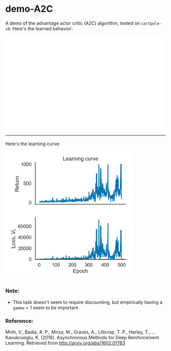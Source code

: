 # demo-A2C

A demo of the advantage actor critic (A2C) algorithm, tested on `cartpole-v0`. Here's the learned behavior: 

<img src="https://github.com/qihongl/demo-advantage-actor-critic/blob/master/figs/render.gif" width=500>

Here's the learning curve: 

<img src="https://github.com/qihongl/demo-advantage-actor-critic/blob/master/figs/lc.png" width=400>


### Note: 

- This task doesn't seem to require discounting, but empirically having a `gamma` < 1 seem to be important.

### Reference: 

Mnih, V., Badia, A. P., Mirza, M., Graves, A., Lillicrap, T. P., Harley, T., … Kavukcuoglu, K. (2016). Asynchronous Methods for Deep Reinforcement Learning. Retrieved from http://arxiv.org/abs/1602.01783

